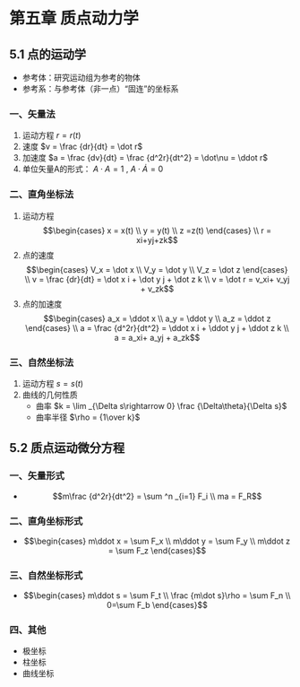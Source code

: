 # 第五章 质点动力学
## 5.1 点的运动学
- 参考体：研究运动组为参考的物体
- 参考系：与参考体（非一点）“固连”的坐标系
### 一、矢量法
1. 运动方程 $r = r(t)$ 
2. 速度 $v = \frac {dr}{dt} = \dot r$ 
3. 加速度 $a = \frac {dv}{dt} = \frac {d^2r}{dt^2} = \dot\nu = \ddot r$
4. 单位矢量A的形式： $A\cdot A =1$ , $A\cdot \dot A = 0$
### 二、直角坐标法
1. 运动方程 $$\begin{cases} x = x(t) \\ y = y(t) \\ z =z(t) \end{cases} \\ r = xi+yj+zk$$
2. 点的速度 $$\begin{cases} V_x = \dot x \\ V_y = \dot y \\ V_z = \dot z \end{cases} \\ v = \frac {dr}{dt} = \dot x i + \dot y j + \dot z k \\ v = \dot r = v_xi+ v_yj + v_zk$$
3. 点的加速度 $$\begin{cases} a_x = \ddot x \\ a_y = \ddot y \\ a_z = \ddot z \end{cases} \\ a = \frac {d^2r}{dt^2} = \ddot x i + \ddot y j + \ddot z k \\ a =  a_xi+ a_yj + a_zk$$
### 三、自然坐标法
1. 运动方程 $s = s(t)$
2. 曲线的几何性质
	- 曲率 $k = \lim _{\Delta s\rightarrow 0} \frac {\Delta\theta}{\Delta s}$
	- 曲率半径 $\rho = {1\over k}$
## 5.2 质点运动微分方程
### 一、矢量形式
-  $$m\frac {d^2r}{dt^2} = \sum ^n _{i=1} F_i \\ ma = F_R$$
### 二、直角坐标形式
-  $$\begin{cases} m\ddot x = \sum F_x \\ m\ddot y = \sum  F_y \\ m\ddot z = \sum F_z \end{cases}$$
### 三、自然坐标形式
-  $$\begin{cases} m\ddot s = \sum F_t \\ \frac {m\dot s}\rho = \sum F_n \\ 0=\sum F_b \end{cases}$$
### 四、其他
- 极坐标
- 柱坐标
- 曲线坐标
